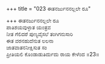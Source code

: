 +++
title = "023 ಈತನರ್ಜುನನಲ್ಲಲೇ ರೂ"

+++
ಈತನರ್ಜುನನಲ್ಲಲೇ ರೂ  
ಪಾತಿಶಯವುಳ್ಳಾತ ಯಂತ್ರವ  
ನೀತ ಗೆಲಿದರೆ ಪುಣ್ಯವೈಸಲೆ ತಂಗಿಗನುಸಾರಿ   
ಈತ ವರನಹುದೆನುತ ಲಲನಾ  
ಜಾತವಾತನನೀಕ್ಷಿಸುತ ಸಂ  
ಪ್ರೀತಿಯಲಿ ಕೊಂಡಾಡುತಿರ್ದುದು ರಾಯ ಕೇಳೆಂದ    ॥23॥